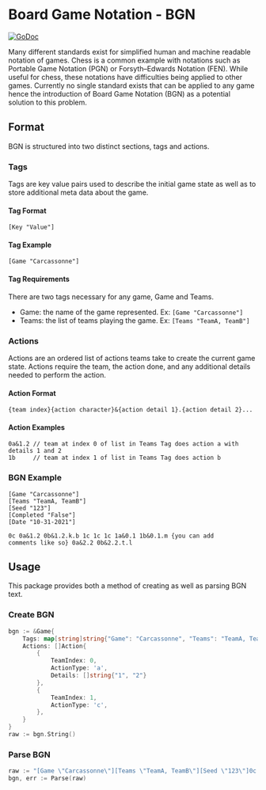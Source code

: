 # Board Game Notation - BGN

[![GoDoc](https://godoc.org/github.com/quibbble/go-boardgame/pkg/bgn?status.svg)](https://godoc.org/github.com/quibbble/go-boardgame/pkg/bgn)

Many different standards exist for simplified human and machine readable notation of games. Chess is a common example with notations such as Portable Game Notation (PGN) or Forsyth–Edwards Notation (FEN). While useful for chess, these notations have difficulties being applied to other games. Currently no single standard exists that can be applied to any game hence the introduction of Board Game Notation (BGN) as a potential solution to this problem.

## Format

BGN is structured into two distinct sections, tags and actions.

### Tags

Tags are key value pairs used to describe the initial game state as well as to store additional meta data about the game.

#### Tag Format
```
[Key "Value"]
```

#### Tag Example
```
[Game "Carcassonne"]
```

#### Tag Requirements
There are two tags necessary for any game, Game and Teams.
- Game: the name of the game represented. Ex: `[Game "Carcassonne"]`
- Teams: the list of teams playing the game. Ex: `[Teams "TeamA, TeamB"]`

### Actions

Actions are an ordered list of actions teams take to create the current game state. Actions require the team, the action done, and any additional details needed to perform the action.

#### Action Format
```
{team index}{action character}&{action detail 1}.{action detail 2}...
```

#### Action Examples

```
0a&1.2 // team at index 0 of list in Teams Tag does action a with details 1 and 2
1b     // team at index 1 of list in Teams Tag does action b
```

### BGN Example
```
[Game "Carcassonne"]
[Teams "TeamA, TeamB"]
[Seed "123"]
[Completed "False"]
[Date "10-31-2021"]

0c 0a&1.2 0b&1.2.k.b 1c 1c 1c 1a&0.1 1b&0.1.m {you can add
comments like so} 0a&2.2 0b&2.2.t.l
```

## Usage

This package provides both a method of creating as well as parsing BGN text.

### Create BGN

```go
bgn := &Game{
    Tags: map[string]string{"Game": "Carcassonne", "Teams": "TeamA, TeamB", "Seed": "123"}
    Actions: []Action{
        {
            TeamIndex: 0,
            ActionType: 'a',
            Details: []string{"1", "2"}
        },
        {
            TeamIndex: 1,
            ActionType: 'c',
        },
    }
}
raw := bgn.String()
```

### Parse BGN
```go
raw := "[Game \"Carcassonne\"][Teams \"TeamA, TeamB\"][Seed \"123\"]0c 0a&1.2"
bgn, err := Parse(raw)
```
